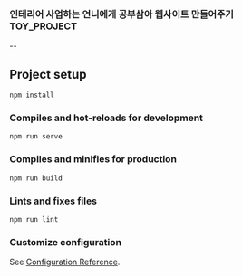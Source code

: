 ### 인테리어 사업하는 언니에게 공부삼아 웹사이트 만들어주기 TOY_PROJECT

--

## Project setup
```
npm install
```

### Compiles and hot-reloads for development
```
npm run serve
```

### Compiles and minifies for production
```
npm run build
```

### Lints and fixes files
```
npm run lint
```

### Customize configuration
See [Configuration Reference](https://cli.vuejs.org/config/).
